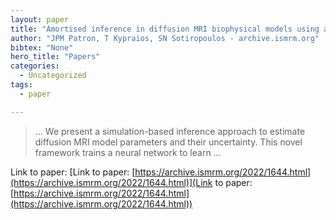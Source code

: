```yaml
---
layout: paper
title: "Amortised inference in diffusion MRI biophysical models using artificial neural networks and simulation-based frameworks"
author: "JPM Patron, T Kypraios, SN Sotiropoulos - archive.ismrm.org"
bibtex: "None"
hero_title: "Papers"
categories:
  - Uncategorized
tags:
  - paper

---
```

>… We present a simulation-based inference approach to estimate diffusion MRI model parameters and their uncertainty. This novel framework trains a neural network to learn …

Link to paper: [Link to paper: [https://archive.ismrm.org/2022/1644.html](https://archive.ismrm.org/2022/1644.html)](Link to paper: [https://archive.ismrm.org/2022/1644.html](https://archive.ismrm.org/2022/1644.html))


